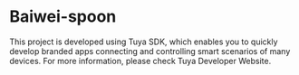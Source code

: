 # Baiwei-spoon
This project is developed using Tuya SDK, which enables you to quickly develop branded apps connecting and controlling smart scenarios of many devices.  For more information, please check Tuya Developer Website. 
